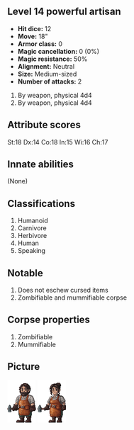 ## Level 14 powerful artisan

- **Hit dice:** 12
- **Move:** 18"
- **Armor class:** 0
- **Magic cancellation:** 0 (0%)
- **Magic resistance:** 50%
- **Alignment:** Neutral
- **Size:** Medium-sized
- **Number of attacks:** 2
1. By weapon, physical 4d4
2. By weapon, physical 4d4

## Attribute scores

St:18 Dx:14 Co:18 In:15 Wi:16 Ch:17

## Innate abilities

(None)

## Classifications

1. Humanoid
2. Carnivore
3. Herbivore
4. Human
5. Speaking

## Notable

1. Does not eschew cursed items
2. Zombifiable and mummifiable corpse

## Corpse properties

1. Zombifiable
2. Mummifiable

## Picture

![Smith](https://github.com/hyvanmielenpelit/GnollHackTileSet/blob/main/Monsters/smith/smith.png?raw=true) ![Smith](https://github.com/hyvanmielenpelit/GnollHackTileSet/blob/main/Monsters/smith/smith_female.png?raw=true)
